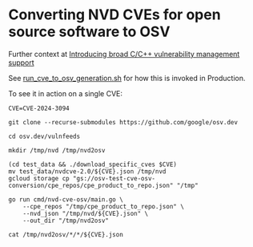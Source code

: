 # Converting NVD CVEs for open source software to OSV

Further context at [Introducing broad C/C++ vulnerability management support](https://osv.dev/blog/posts/introducing-broad-c-c++-support/)

See [run_cve_to_osv_generation.sh](https://github.com/google/osv.dev/blob/master/vulnfeeds/cmd/nvd-cve-osv/run_cve_to_osv_generation.sh) for how this is invoked in Production.

To see it in action on a single CVE:

```
CVE=CVE-2024-3094

git clone --recurse-submodules https://github.com/google/osv.dev

cd osv.dev/vulnfeeds

mkdir /tmp/nvd /tmp/nvd2osv

(cd test_data && ./download_specific_cves $CVE)
mv test_data/nvdcve-2.0/${CVE}.json /tmp/nvd
gcloud storage cp "gs://osv-test-cve-osv-conversion/cpe_repos/cpe_product_to_repo.json" "/tmp"

go run cmd/nvd-cve-osv/main.go \
    --cpe_repos "/tmp/cpe_product_to_repo.json" \
    --nvd_json "/tmp/nvd/${CVE}.json" \
    --out_dir "/tmp/nvd2osv"

cat /tmp/nvd2osv/*/*/${CVE}.json
